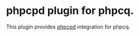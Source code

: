 # phpcpd plugin for phpcq.

This plugin provides [phpcpd](https://github.com/sebastianbergmann/phpcpd) integration for phpcq.
